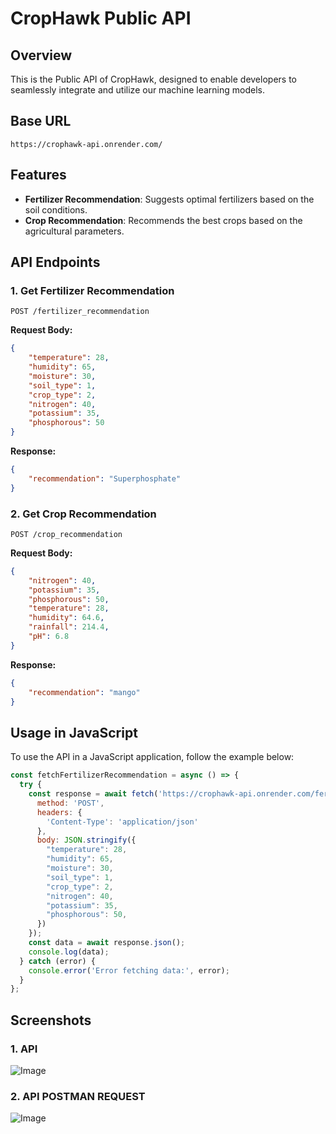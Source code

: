 # CropHawk Public API

## Overview
This is the Public API of CropHawk, designed to enable developers to seamlessly integrate and utilize our machine learning models.

## Base URL
```
https://crophawk-api.onrender.com/
```

## Features
- **Fertilizer Recommendation**: Suggests optimal fertilizers based on the soil conditions.
- **Crop Recommendation**: Recommends the best crops based on the agricultural parameters.

## API Endpoints
### 1. Get Fertilizer Recommendation
```
POST /fertilizer_recommendation
```
**Request Body:**
```json
{
    "temperature": 28,
    "humidity": 65,
    "moisture": 30,
    "soil_type": 1,
    "crop_type": 2,
    "nitrogen": 40,
    "potassium": 35,
    "phosphorous": 50
}
```
**Response:**
```json
{
    "recommendation": "Superphosphate"
}
```

### 2. Get Crop Recommendation
```
POST /crop_recommendation
```
**Request Body:**
```json
{
    "nitrogen": 40,
    "potassium": 35,
    "phosphorous": 50,
    "temperature": 28,
    "humidity": 64.6,
    "rainfall": 214.4,
    "pH": 6.8
}
```
**Response:**
```json
{
    "recommendation": "mango"
}
```

## Usage in JavaScript
To use the API in a JavaScript application, follow the example below:

```js
const fetchFertilizerRecommendation = async () => {
  try {
    const response = await fetch('https://crophawk-api.onrender.com/fertilizer_recommendation', {
      method: 'POST',
      headers: {
        'Content-Type': 'application/json'
      },
      body: JSON.stringify({
        "temperature": 28,
        "humidity": 65,
        "moisture": 30,
        "soil_type": 1,
        "crop_type": 2,
        "nitrogen": 40,
        "potassium": 35,
        "phosphorous": 50,
      })
    });
    const data = await response.json();
    console.log(data);
  } catch (error) {
    console.error('Error fetching data:', error);
  }
};
```

## Screenshots
### 1. API
![Image](https://github.com/user-attachments/assets/0b69744e-1922-4e86-8bf4-43fb37849922)

### 2. API POSTMAN REQUEST
![Image](https://github.com/user-attachments/assets/1df77e34-35d5-43f6-9f6c-404f41b406bc)